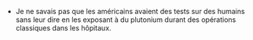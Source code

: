 - Je ne savais pas que les américains avaient des tests sur des humains sans leur dire en les exposant à du plutonium durant des opérations classiques dans les hôpitaux.